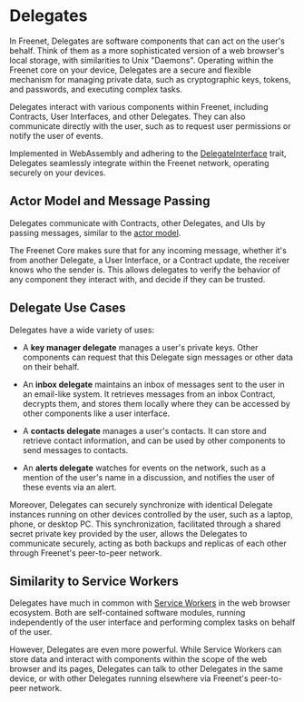 # Delegates

In Freenet, Delegates are software components that can act on the user's behalf.
Think of them as a more sophisticated version of a web browser's local storage,
with similarities to Unix "Daemons". Operating within the Freenet core on your
device, Delegates are a secure and flexible mechanism for managing private data,
such as cryptographic keys, tokens, and passwords, and executing complex tasks.

Delegates interact with various components within Freenet, including Contracts,
User Interfaces, and other Delegates. They can also communicate directly with
the user, such as to request user permissions or notify the user of events.

Implemented in WebAssembly and adhering to the
[DelegateInterface](https://docs.rs/freenet-stdlib/latest/freenet_stdlib/prelude/trait.DelegateInterface.html)
trait, Delegates seamlessly integrate within the Freenet network, operating
securely on your devices.

## Actor Model and Message Passing

Delegates communicate with Contracts, other Delegates, and UIs by passing
messages, similar to the [actor
model](https://en.wikipedia.org/wiki/Actor_model).

The Freenet Core makes sure that for any incoming message, whether it's from
another Delegate, a User Interface, or a Contract update, the receiver knows who
the sender is. This allows delegates to verify the behavior of any component
they interact with, and decide if they can be trusted.

## Delegate Use Cases

Delegates have a wide variety of uses:

- A **key manager delegate** manages a user's private keys. Other components can
  request that this Delegate sign messages or other data on their behalf.

- An **inbox delegate** maintains an inbox of messages sent to the user in an
  email-like system. It retrieves messages from an inbox Contract, decrypts
  them, and stores them locally where they can be accessed by other components
  like a user interface.

- A **contacts delegate** manages a user's contacts. It can store and retrieve
  contact information, and can be used by other components to send messages to
  contacts.

- An **alerts delegate** watches for events on the network, such as a mention
  of the user's name in a discussion, and notifies the user of these events
  via an alert.

Moreover, Delegates can securely synchronize with identical Delegate instances
running on other devices controlled by the user, such as a laptop, phone, or
desktop PC. This synchronization, facilitated through a shared secret private
key provided by the user, allows the Delegates to communicate securely, acting
as both backups and replicas of each other through Freenet's peer-to-peer
network.

## Similarity to Service Workers

Delegates have much in common with [Service Workers](https://developer.mozilla.org/en-US/docs/Web/API/Service_Worker_API) in
the web browser ecosystem. Both are self-contained software modules, running
independently of the user interface and performing complex tasks on behalf of
the user.

However, Delegates are even more powerful. While Service Workers can
store data and interact with components within the scope of the web browser and
its pages, Delegates can talk to other Delegates in the same device, or with
other Delegates running elsewhere via Freenet's peer-to-peer network.
